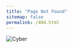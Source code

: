```yaml
---
title: "Page Not Found"
sitemap: false
permalink: /404.html
---
```


<img src="{{ site.url }}/assets/gif/404.gif" alt="Cyber">